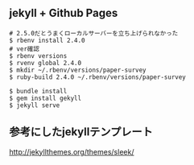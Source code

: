 ## jekyll + Github Pages

```
# 2.5.0だとうまくローカルサーバーを立ち上げられなかった
$ rbenv install 2.4.0
# ver確認
$ rbenv versions
$ rvenv global 2.4.0
$ mkdir ~/.rbenv/versions/paper-survey
$ ruby-build 2.4.0 ~/.rbenv/versions/paper-survey

$ bundle install
$ gem install gekyll
$ jekyll serve

```

## 参考にしたjekyllテンプレート
http://jekyllthemes.org/themes/sleek/  
